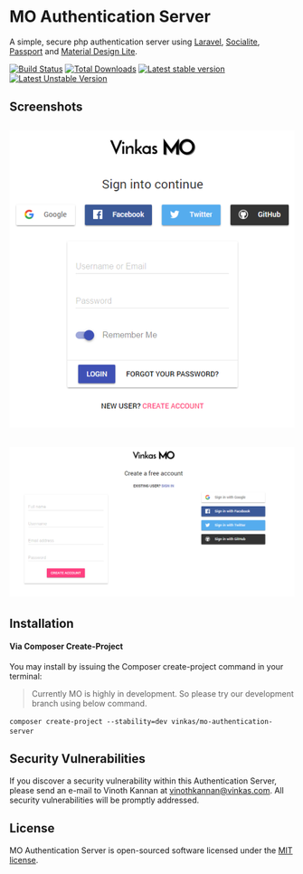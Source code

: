 # MO Authentication Server

A simple, secure php authentication server using [Laravel](https://github.com/laravel/laravel), [Socialite](https://github.com/laravel/socialite), [Passport](https://github.com/laravel/passport) and [Material Design Lite](https://github.com/google/material-design-lite).

[![Build Status](https://travis-ci.org/vinkasMO/mo-authentication-server.svg)](https://travis-ci.org/vinkasMO/mo-authentication-server)
[![Total Downloads](https://poser.pugx.org/vinkas/mo-authentication-server/d/total.svg)](https://packagist.org/packages/vinkas/mo-authentication-server)
[![Latest stable version](https://poser.pugx.org/vinkas/mo-authentication-server/v/stable.svg)](https://packagist.org/packages/vinkas/mo-authentication-server)
[![Latest Unstable Version](https://poser.pugx.org/vinkas/mo-authentication-server/v/unstable.svg)](https://packagist.org/packages/vinkas/mo-authentication-server)

## Screenshots

![Login](https://raw.githubusercontent.com/vinkasMO/mo-docs/master/screenshots/login.png)
---
![Register](https://raw.githubusercontent.com/vinkasMO/mo-docs/master/screenshots/register.png)
---

## Installation

#### Via Composer Create-Project

You may install by issuing the Composer create-project command in your terminal:

> Currently MO is highly in development. So please try our development branch using below command.

`composer create-project --stability=dev vinkas/mo-authentication-server`

## Security Vulnerabilities

If you discover a security vulnerability within this Authentication Server, please send an e-mail to Vinoth Kannan at vinothkannan@vinkas.com. All security vulnerabilities will be promptly addressed.

## License

MO Authentication Server is open-sourced software licensed under the [MIT license](LICENSE.txt).
